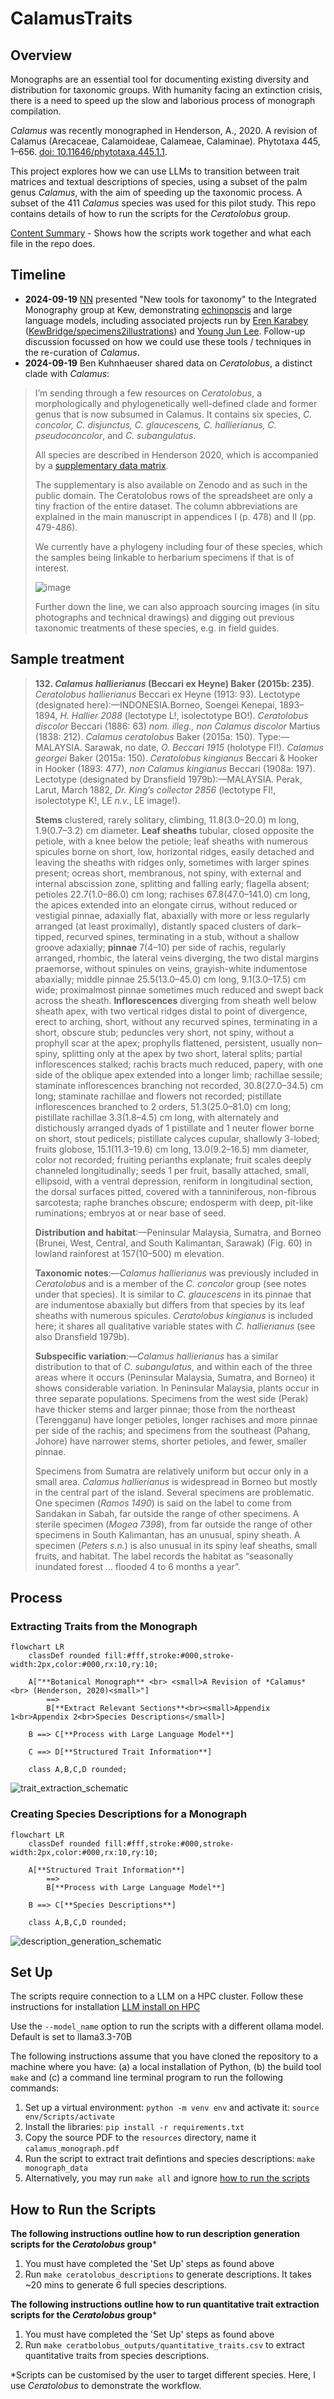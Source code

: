 # CalamusTraits

## Overview

Monographs are an essential tool for documenting existing diversity and distribution for taxonomic groups. With humanity facing an extinction crisis, there is a need to speed up the slow and laborious process of monograph compilation.

*Calamus* was recently monographed in Henderson, A., 2020. A revision of Calamus (Arecaceae, Calamoideae, Calameae, Calaminae). Phytotaxa 445, 1–656. [doi: 10.11646/phytotaxa.445.1.1](https://doi.org/10.11646/phytotaxa.445.1.1).

This project explores how we can use LLMs to transition between trait matrices and textual descriptions of species, using a subset of the palm genus *Calamus*, with the aim of speeding up the taxonomic process. A subset of the 411 *Calamus* species was used for this pilot study. This repo contains details of how to run the scripts for the *Ceratolobus* group.

[Content Summary](https://github.com/KewBridge/CalamusTraits/blob/main/Content_Summary.md) - Shows how the scripts work together and what each file in the repo does.

## Timeline

- **2024-09-19** [NN](https://github.com/nickynicolson) presented "New tools for taxonomy" to the Integrated Monography group at Kew, demonstrating [echinopscis](https://echinopscis.github.io/) and large language models, including associated projects run by [Eren Karabey](https://github.com/erenkarabey) ([KewBridge/specimens2illustrations](https://github.com/KewBridge/specimens2illustrations)) and [Young Jun Lee](https://github.com/yjkiwilee). Follow-up discussion focussed on how we could use these tools / techniques in the re-curation of *Calamus*.
- **2024-09-19** Ben Kuhnhaeuser shared data on *Ceratolobus*, a distinct clade with *Calamus*:
>
> I’m sending through a few resources on *Ceratolobus*, a morphologically and phylogenetically well-defined clade and former genus that is now subsumed in Calamus. It contains six species, *C. concolor, C. disjunctus, C. glaucescens, C. hallierianus, C. pseudoconcolor*,  and *C. subangulatus*.
>
> All species are described in Henderson 2020, which is accompanied by a [supplementary data matrix](https://phytotaxa.mapress.com/pt/article/view/phytotaxa.445.1.1).
>
> The supplementary is also available on Zenodo and as such in the public domain. The Ceratolobus rows of the spreadsheet are only a tiny fraction of the entire dataset. The column abbreviations are explained in the main manuscript in appendices I (p. 478) and II (pp. 479-486).
>
> We currently have a phylogeny including four of these species, which the samples being linkable to herbarium specimens if that is of interest.
>
> ![image](https://github.com/user-attachments/assets/1cec8b01-7702-457c-9e0d-0a16ca481d54)
>
> Further down the line, we can also approach sourcing images (in situ photographs and technical drawings) and digging out previous taxonomic treatments of these species, e.g. in field guides.

## Sample treatment

> **132. *Calamus hallierianus* (Beccari ex Heyne) Baker (2015b: 235)**. *Ceratolobus hallierianus* Beccari ex Heyne (1913: 93). Lectotype (designated here):—INDONESIA.Borneo, Soengei Kenepai, 1893–1894, *H. Hallier 2088*
(lectotype L!, isolectotype BO!).
> *Ceratolobus discolor* Beccari (1886: 63) *nom. illeg., non Calamus discolor* Martius (1838: 212). *Calamus ceratolobus* Baker (2015a:
150). Type:—MALAYSIA. Sarawak, no date, *O. Beccari 1915* (holotype FI!).
*Calamus georgei* Baker (2015a: 150). *Ceratolobus kingianus* Beccari & Hooker in Hooker (1893: 477), *non Calamus kingianus* Beccari
(1908a: 197). Lectotype (designated by Dransfield 1979b):—MALAYSIA. Perak, Larut, March 1882, *Dr. King’s collector 2856*
(lectotype FI!, isolectotype K!, LE *n.v.*, LE image!).
>
> **Stems** clustered, rarely solitary, climbing, 11.8(3.0–20.0) m long, 1.9(0.7–3.2) cm diameter. **Leaf sheaths** tubular,
closed opposite the petiole, with a knee below the petiole; leaf sheaths with numerous spicules borne on short, low,
horizontal ridges, easily detached and leaving the sheaths with ridges only, sometimes with larger spines present;
ocreas short, membranous, not spiny, with external and internal abscission zone, splitting and falling early; flagella
absent; petioles 22.7(1.0–86.0) cm long; rachises 67.8(47.0–141.0) cm long, the apices extended into an elongate
cirrus, without reduced or vestigial pinnae, adaxially flat, abaxially with more or less regularly arranged (at least
proximally), distantly spaced clusters of dark–tipped, recurved spines, terminating in a stub, without a shallow groove
adaxially; **pinnae** 7(4–10) per side of rachis, regularly arranged, rhombic, the lateral veins diverging, the two distal
margins praemorse, without spinules on veins, grayish-white indumentose abaxially; middle pinnae 25.5(13.0–45.0)
cm long, 9.1(3.0–17.5) cm wide; proximalmost pinnae sometimes much reduced and swept back across the sheath.
**Inflorescences** diverging from sheath well below sheath apex, with two vertical ridges distal to point of divergence,
erect to arching, short, without any recurved spines, terminating in a short, obscure stub; peduncles very short, not
spiny, without a prophyll scar at the apex; prophylls flattened, persistent, usually non–spiny, splitting only at the
apex by two short, lateral splits; partial inflorescences stalked; rachis bracts much reduced, papery, with one side
of the oblique apex extended into a longer limb; rachillae sessile; staminate inflorescences branching not recorded,
30.8(27.0–34.5) cm long; staminate rachillae and flowers not recorded; pistillate inflorescences branched to 2 orders,
51.3(25.0–81.0) cm long; pistillate rachillae 3.3(1.8–4.5) cm long, with alternately and distichously arranged dyads
of 1 pistillate and 1 neuter flower borne on short, stout pedicels; pistillate calyces cupular, shallowly 3-lobed; fruits
globose, 15.1(11.3–19.6) cm long, 13.0(9.2–16.5) mm diameter, color not recorded; fruiting perianths explanate; fruit
scales deeply channeled longitudinally; seeds 1 per fruit, basally attached, small, ellipsoid, with a ventral depression,
reniform in longitudinal section, the dorsal surfaces pitted, covered with a tanniniferous, non-fibrous sarcotesta; raphe
branches obscure; endosperm with deep, pit-like ruminations; embryos at or near base of seed.
>
> **Distribution and habitat**:—Peninsular Malaysia, Sumatra, and Borneo (Brunei, West, Central, and South
Kalimantan, Sarawak) (Fig. 60) in lowland rainforest at 157(10–500) m elevation.
>
> **Taxonomic notes**:—*Calamus hallierianus* was previously included in *Ceratolobus* and is a member of the *C.
concolor* group (see notes under that species). It is similar to *C. glaucescens* in its pinnae that are indumentose abaxially
but differs from that species by its leaf sheaths with numerous spicules.
*Ceratolobus kingianus* is included here; it shares all qualitative variable states with *C. hallierianus* (see also
Dransfield 1979b).
>
> **Subspecific variation**:—*Calamus hallierianus* has a similar distribution to that of *C. subangulatus*, and within
each of the three areas where it occurs (Peninsular Malaysia, Sumatra, and Borneo) it shows considerable variation.
In Peninsular Malaysia, plants occur in three separate populations. Specimens from the west side (Perak) have thicker
stems and larger pinnae; those from the northeast (Terengganu) have longer petioles, longer rachises and more pinnae
per side of the rachis; and specimens from the southeast (Pahang, Johore) have narrower stems, shorter petioles, and
fewer, smaller pinnae.
>
> Specimens from Sumatra are relatively uniform but occur only in a small area. *Calamus hallierianus* is widespread
in Borneo but mostly in the central part of the island. Several specimens are problematic. One specimen (*Ramos 1490*)
is said on the label to come from Sandakan in Sabah, far outside the range of other specimens. A sterile specimen
(*Mogea 7398*), from far outside the range of other specimens in South Kalimantan, has an unusual, spiny sheath. A
specimen (*Peters s.n.*) is also unusual in its spiny leaf sheaths, small fruits, and habitat. The label records the habitat as
“seasonally inundated forest … flooded 4 to 6 months a year”.

## Process

### Extracting Traits from the Monograph

```mermaid
flowchart LR
    classDef rounded fill:#fff,stroke:#000,stroke-width:2px,color:#000,rx:10,ry:10;
    
    A["**Botanical Monograph** <br> <small>A Revision of *Calamus* <br> (Henderson, 2020)<small>"] 
        ==> 
        B[**Extract Relevant Sections**<br><small>Appendix 1<br>Appendix 2<br>Species Descriptions</small>]

    B ==> C[**Process with Large Language Model**]

    C ==> D[**Structured Trait Information**]

    class A,B,C,D rounded;
```

![trait_extraction_schematic](resources/trait_extraction_schematic.png)

### Creating Species Descriptions for a Monograph

```mermaid
flowchart LR
    classDef rounded fill:#fff,stroke:#000,stroke-width:2px,color:#000,rx:10,ry:10;
    
    A[**Structured Trait Information**]
        ==>
        B[**Process with Large Language Model**]
    
    B ==> C[**Species Descriptions**]

    class A,B,C,D rounded;
```

![description_generation_schematic](resources/description_generation_schematic.png)

## Set Up

The scripts require connection to a LLM on a HPC cluster. Follow these instructions for installation [LLM install on HPC](https://github.com/WFO-ID-pilots/.github/blob/main/docs/LLM-install-on-HPC.md)

Use the `--model_name` option to run the scripts with a different ollama model. Default is set to llama3.3-70B

The following instructions assume that you have cloned the repository to a machine where you have: (a) a local installation of Python, (b) the build tool `make` and (c) a command line terminal program to run the following commands:

1. Set up a virtual environment: `python -m venv env` and activate it: `source env/Scripts/activate`
2. Install the libraries: `pip install -r requirements.txt`
3. Copy the source PDF to the `resources` directory, name it `calamus_monograph.pdf`
4. Run the script to extract trait defintions and species descriptions: `make monograph_data`
5. Alternatively, you may run `make all` and ignore [how to run the scripts](https://github.com/KewBridge/CalamusTraits/tree/main?tab=readme-ov-file#how-to-run-the-scripts)

## How to Run the Scripts

**The following instructions outline how to run description generation scripts for the *Ceratolobus* group***

1. You must have completed the 'Set Up' steps as found above
2. Run `make ceratolobus_descriptions` to generate descriptions. It takes ~20 mins to generate 6 full species descriptions.

**The following instructions outline how to run quantitative trait extraction scripts for the *Ceratolobus* group***

1. You must have completed the 'Set Up' steps as found above
2. Run `make ceratbolobus_outputs/quantitative_traits.csv` to extract quantitative traits from species descriptions.

*Scripts can be customised by the user to target different species. Here, I use *Ceratolobus* to demonstrate the workflow.

